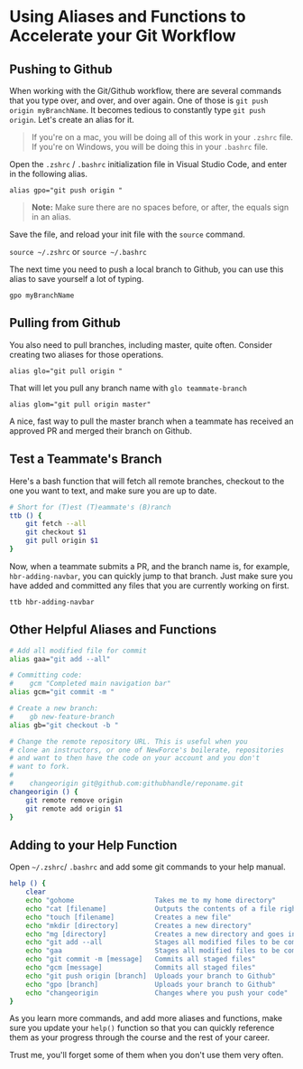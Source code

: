 # Using Aliases and Functions to Accelerate your Git Workflow

## Pushing to Github

When working with the Git/Github workflow, there are several commands that you type over, and over, and over again. One of those is `git push origin myBranchName`. It becomes tedious to constantly type `git push origin`. Let's create an alias for it.

> If you're on a mac, you will be doing all of this work in your `.zshrc` file. If you're on Windows, you will be doing this in your `.bashrc` file. 

Open the `.zshrc` / `.bashrc` initialization file in Visual Studio Code, and enter in the following alias.

`alias gpo="git push origin "`

> **Note:** Make sure there are no spaces before, or after, the equals sign in an alias.

Save the file, and reload your init file with the `source` command.

`source ~/.zshrc` or `source ~/.bashrc`

The next time you need to push a local branch to Github, you can use this alias to save yourself a lot of typing.

`gpo myBranchName`

## Pulling from Github

You also need to pull branches, including master, quite often. Consider creating two aliases for those operations.

`alias glo="git pull origin "`

That will let you pull any branch name with `glo teammate-branch`

`alias glom="git pull origin master"`

A nice, fast way to pull the master branch when a teammate has received an approved PR and merged their branch on Github.

## Test a Teammate's Branch

Here's a bash function that will fetch all remote branches, checkout to the one you want to text, and make sure you are up to date.

```sh
# Short for (T)est (T)eammate's (B)ranch
ttb () {
    git fetch --all
    git checkout $1
    git pull origin $1
}
```

Now, when a teammate submits a PR, and the branch name is, for example, `hbr-adding-navbar`, you can quickly jump to that branch. Just make sure you have added and committed any files that you are currently working on first.

`ttb hbr-adding-navbar`

## Other Helpful Aliases and Functions

```sh
# Add all modified file for commit
alias gaa="git add --all"

# Committing code:
#    gcm "Completed main navigation bar"
alias gcm="git commit -m "

# Create a new branch:
#    gb new-feature-branch
alias gb="git checkout -b "

# Change the remote repository URL. This is useful when you
# clone an instructors, or one of NewForce's boilerate, repositories
# and want to then have the code on your account and you don't
# want to fork.
#
#    changeorigin git@github.com:githubhandle/reponame.git
changeorigin () {
    git remote remove origin
    git remote add origin $1
}
```

## Adding to your Help Function

Open `~/.zshrc`/ `.bashrc` and add some git commands to your help manual.

```sh
help () {
    clear
    echo "gohome                    Takes me to my home directory"
    echo "cat [filename]            Outputs the contents of a file right in the terminal"
    echo "touch [filename]          Creates a new file"
    echo "mkdir [directory]         Creates a new directory"
    echo "mg [directory]            Creates a new directory and goes into it"
    echo "git add --all             Stages all modified files to be committed"
    echo "gaa                       Stages all modified files to be committed"
    echo "git commit -m [message]   Commits all staged files"
    echo "gcm [message]             Commits all staged files"
    echo "git push origin [branch]  Uploads your branch to Github"
    echo "gpo [branch]              Uploads your branch to Github"
    echo "changeorigin              Changes where you push your code"
}
```

As you learn more commands, and add more aliases and functions, make sure you update your `help()` function so that you can quickly reference them as your progress through the course and the rest of your career.

Trust me, you'll forget some of them when you don't use them very often.
